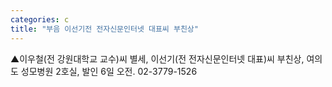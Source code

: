```yaml
---
categories: c
title: "부음 이선기전 전자신문인터넷 대표씨 부친상"
---
```

▲이우철(전 강원대학교 교수)씨 별세, 이선기(전 전자신문인터넷 대표)씨 부친상, 여의도 성모병원 2호실, 발인 6일 오전. 02-3779-1526